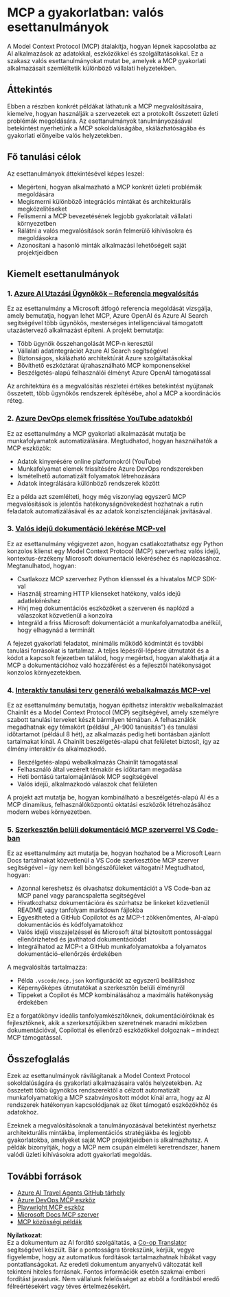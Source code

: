 <!--
CO_OP_TRANSLATOR_METADATA:
{
  "original_hash": "671162f2687253f22af11187919ed02d",
  "translation_date": "2025-06-21T14:03:45+00:00",
  "source_file": "09-CaseStudy/README.md",
  "language_code": "hu"
}
-->
# MCP a gyakorlatban: valós esettanulmányok

A Model Context Protocol (MCP) átalakítja, hogyan lépnek kapcsolatba az AI alkalmazások az adatokkal, eszközökkel és szolgáltatásokkal. Ez a szakasz valós esettanulmányokat mutat be, amelyek a MCP gyakorlati alkalmazásait szemléltetik különböző vállalati helyzetekben.

## Áttekintés

Ebben a részben konkrét példákat láthatunk a MCP megvalósításaira, kiemelve, hogyan használják a szervezetek ezt a protokollt összetett üzleti problémák megoldására. Az esettanulmányok tanulmányozásával betekintést nyerhetünk a MCP sokoldalúságába, skálázhatóságába és gyakorlati előnyeibe valós helyzetekben.

## Fő tanulási célok

Az esettanulmányok áttekintésével képes leszel:

- Megérteni, hogyan alkalmazható a MCP konkrét üzleti problémák megoldására
- Megismerni különböző integrációs mintákat és architekturális megközelítéseket
- Felismerni a MCP bevezetésének legjobb gyakorlatait vállalati környezetben
- Rálátni a valós megvalósítások során felmerülő kihívásokra és megoldásokra
- Azonosítani a hasonló minták alkalmazási lehetőségeit saját projektjeidben

## Kiemelt esettanulmányok

### 1. [Azure AI Utazási Ügynökök – Referencia megvalósítás](./travelagentsample.md)

Ez az esettanulmány a Microsoft átfogó referencia megoldását vizsgálja, amely bemutatja, hogyan lehet MCP, Azure OpenAI és Azure AI Search segítségével több ügynökös, mesterséges intelligenciával támogatott utazástervező alkalmazást építeni. A projekt bemutatja:

- Több ügynök összehangolását MCP-n keresztül
- Vállalati adatintegrációt Azure AI Search segítségével
- Biztonságos, skálázható architektúrát Azure szolgáltatásokkal
- Bővíthető eszköztárat újrahasználható MCP komponensekkel
- Beszélgetés-alapú felhasználói élményt Azure OpenAI támogatással

Az architektúra és a megvalósítás részletei értékes betekintést nyújtanak összetett, több ügynökös rendszerek építésébe, ahol a MCP a koordinációs réteg.

### 2. [Azure DevOps elemek frissítése YouTube adatokból](./UpdateADOItemsFromYT.md)

Ez az esettanulmány a MCP gyakorlati alkalmazását mutatja be munkafolyamatok automatizálására. Megtudhatod, hogyan használhatók a MCP eszközök:

- Adatok kinyerésére online platformokról (YouTube)
- Munkafolyamat elemek frissítésére Azure DevOps rendszerekben
- Ismételhető automatizált folyamatok létrehozására
- Adatok integrálására különböző rendszerek között

Ez a példa azt szemlélteti, hogy még viszonylag egyszerű MCP megvalósítások is jelentős hatékonyságnövekedést hozhatnak a rutin feladatok automatizálásával és az adatok konzisztenciájának javításával.

### 3. [Valós idejű dokumentáció lekérése MCP-vel](./docs-mcp/README.md)

Ez az esettanulmány végigvezet azon, hogyan csatlakoztathatsz egy Python konzolos klienst egy Model Context Protocol (MCP) szerverhez valós idejű, kontextus-érzékeny Microsoft dokumentáció lekéréséhez és naplózásához. Megtanulhatod, hogyan:

- Csatlakozz MCP szerverhez Python klienssel és a hivatalos MCP SDK-val
- Használj streaming HTTP klienseket hatékony, valós idejű adatlekéréshez
- Hívj meg dokumentációs eszközöket a szerveren és naplózd a válaszokat közvetlenül a konzolra
- Integráld a friss Microsoft dokumentációt a munkafolyamatodba anélkül, hogy elhagynád a terminált

A fejezet gyakorlati feladatot, minimális működő kódmintát és további tanulási forrásokat is tartalmaz. A teljes lépésről-lépésre útmutatót és a kódot a kapcsolt fejezetben találod, hogy megértsd, hogyan alakíthatja át a MCP a dokumentációhoz való hozzáférést és a fejlesztői hatékonyságot konzolos környezetekben.

### 4. [Interaktív tanulási terv generáló webalkalmazás MCP-vel](./docs-mcp/README.md)

Ez az esettanulmány bemutatja, hogyan építhetsz interaktív webalkalmazást Chainlit és a Model Context Protocol (MCP) segítségével, amely személyre szabott tanulási terveket készít bármilyen témában. A felhasználók megadhatnak egy témakört (például „AI-900 tanúsítás”) és tanulási időtartamot (például 8 hét), az alkalmazás pedig heti bontásban ajánlott tartalmakat kínál. A Chainlit beszélgetés-alapú chat felületet biztosít, így az élmény interaktív és alkalmazkodó.

- Beszélgetés-alapú webalkalmazás Chainlit támogatással
- Felhasználó által vezérelt témakör és időtartam megadása
- Heti bontású tartalomajánlások MCP segítségével
- Valós idejű, alkalmazkodó válaszok chat felületen

A projekt azt mutatja be, hogyan kombinálható a beszélgetés-alapú AI és a MCP dinamikus, felhasználóközpontú oktatási eszközök létrehozásához modern webes környezetben.

### 5. [Szerkesztőn belüli dokumentáció MCP szerverrel VS Code-ban](./docs-mcp/README.md)

Ez az esettanulmány azt mutatja be, hogyan hozhatod be a Microsoft Learn Docs tartalmakat közvetlenül a VS Code szerkesztőbe MCP szerver segítségével – így nem kell böngészőfüleket váltogatni! Megtudhatod, hogyan:

- Azonnal kereshetsz és olvashatsz dokumentációt a VS Code-ban az MCP panel vagy parancspaletta segítségével
- Hivatkozhatsz dokumentációra és szúrhatsz be linkeket közvetlenül README vagy tanfolyam markdown fájlokba
- Egyesítheted a GitHub Copilotot és az MCP-t zökkenőmentes, AI-alapú dokumentációs és kódfolyamatokhoz
- Valós idejű visszajelzéssel és Microsoft által biztosított pontossággal ellenőrizheted és javíthatod dokumentációdat
- Integrálhatod az MCP-t a GitHub munkafolyamatokba a folyamatos dokumentáció-ellenőrzés érdekében

A megvalósítás tartalmazza:
- Példa `.vscode/mcp.json` konfigurációt az egyszerű beállításhoz
- Képernyőképes útmutatókat a szerkesztőn belüli élményről
- Tippeket a Copilot és MCP kombinálásához a maximális hatékonyság érdekében

Ez a forgatókönyv ideális tanfolyamkészítőknek, dokumentációíróknak és fejlesztőknek, akik a szerkesztőjükben szeretnének maradni miközben dokumentációval, Copilottal és ellenőrző eszközökkel dolgoznak – mindezt MCP támogatással.

## Összefoglalás

Ezek az esettanulmányok rávilágítanak a Model Context Protocol sokoldalúságára és gyakorlati alkalmazásaira valós helyzetekben. Az összetett több ügynökös rendszerektől a célzott automatizált munkafolyamatokig a MCP szabványosított módot kínál arra, hogy az AI rendszerek hatékonyan kapcsolódjanak az őket támogató eszközökhöz és adatokhoz.

Ezeknek a megvalósításoknak a tanulmányozásával betekintést nyerhetsz architekturális mintákba, implementációs stratégiákba és legjobb gyakorlatokba, amelyeket saját MCP projektjeidben is alkalmazhatsz. A példák bizonyítják, hogy a MCP nem csupán elméleti keretrendszer, hanem valódi üzleti kihívásokra adott gyakorlati megoldás.

## További források

- [Azure AI Travel Agents GitHub tárhely](https://github.com/Azure-Samples/azure-ai-travel-agents)
- [Azure DevOps MCP eszköz](https://github.com/microsoft/azure-devops-mcp)
- [Playwright MCP eszköz](https://github.com/microsoft/playwright-mcp)
- [Microsoft Docs MCP szerver](https://github.com/MicrosoftDocs/mcp)
- [MCP közösségi példák](https://github.com/microsoft/mcp)

**Nyilatkozat**:  
Ez a dokumentum az AI fordító szolgáltatás, a [Co-op Translator](https://github.com/Azure/co-op-translator) segítségével készült. Bár a pontosságra törekszünk, kérjük, vegye figyelembe, hogy az automatikus fordítások tartalmazhatnak hibákat vagy pontatlanságokat. Az eredeti dokumentum anyanyelvű változatát kell tekinteni hiteles forrásnak. Fontos információk esetén szakmai emberi fordítást javaslunk. Nem vállalunk felelősséget az ebből a fordításból eredő félreértésekért vagy téves értelmezésekért.